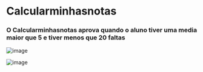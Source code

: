 # Calcularminhasnotas
### O Calcularminhasnotas aprova quando o aluno tiver uma media maior que 5 e tiver menos que 20 faltas
![image](https://user-images.githubusercontent.com/70184804/152084438-73210c46-5187-420f-a2fa-f3f5ae8312d8.png)

![image](https://user-images.githubusercontent.com/70184804/152084492-9bb7a17a-46b0-46b9-b298-1d4a976cf5a2.png)
